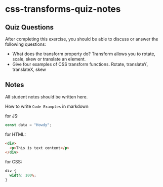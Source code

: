 # css-transforms-quiz-notes

## Quiz Questions

After completing this exercise, you should be able to discuss or answer the following questions:

- What does the transform property do?
Transform allows you to rotate, scale, skew or translate an element.
- Give four examples of CSS transform functions.
Rotate, translateY, translateX, skew

## Notes

All student notes should be written here.


How to write `Code Examples` in markdown

for JS:

```javascript
const data = "Howdy";
```

for HTML:

```html
<div>
  <p>This is text content</p>
</div>
```

for CSS:

```css
div {
  width: 100%;
}
```

